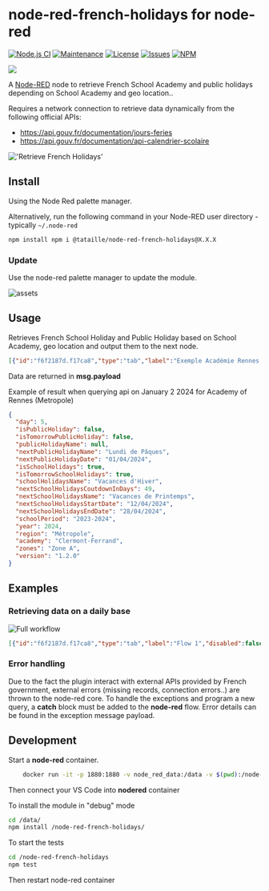 # node-red-french-holidays for node-red

[![Node.js CI](https://github.com/tataille/node-red-french-holidays/actions/workflows/node.js.yml/badge.svg)](https://github.com/tataille/node-red-french-holidays/actions/workflows/node.js.yml)
[![Maintenance](https://img.shields.io/badge/Maintained%3F-yes-green.svg)](https://github.com/tataille/node-red-french-holidays/graphs/commit-activity)
[![License](https://img.shields.io/badge/License-Apache%202.0-blue.svg)](https://opensource.org/licenses/Apache-2.0)
[![Issues](https://img.shields.io/github/issues/tataille/node-red-french-holidays.svg?style=flat-square)](https://github.com/tataille/node-red-french-holidays/issues)
[![NPM](https://img.shields.io/npm/dm/@tataille/node-red-french-holidays)](https://www.npmjs.com/package/@tataille/node-red-french-holidays)

<a href="https://www.buymeacoffee.com/jeanmarctaz"><img src="https://img.buymeacoffee.com/button-api/?text=Buy me a beer&emoji=🍺&slug=jeanmarctaz&button_colour=40DCA5&font_colour=ffffff&font_family=Cookie&outline_colour=000000&coffee_colour=FFDD00" /></a>

A <a href="http://nodered.org" target="_new">Node-RED</a> node to retrieve French School Academy and public holidays depending on School Academy and geo location..

Requires a network connection to retrieve data dynamically from the following official APIs:

* <https://api.gouv.fr/documentation/jours-feries>
* <https://api.gouv.fr/documentation/api-calendrier-scolaire>

!['Retrieve French Holidays'](https://github.com/tataille/node-red-french-holidays/blob/main/assets/example.gif)

## Install

Using the Node Red palette manager.

Alternatively, run the following command in your Node-RED user directory - typically `~/.node-red`


```bash
npm install npm i @tataille/node-red-french-holidays@X.X.X
```

### Update

Use the node-red palette manager to update the module. 

![assets](https://github.com/tataille/node-red-french-holidays/blob/main/assets/node-update.gif)

## Usage

Retrieves French School Holiday and Public Holiday based on School Academy, geo location and output them to the next node.

```json
[{"id":"f6f2187d.f17ca8","type":"tab","label":"Exemple Académie Rennes & Fériés Métropole","disabled":false,"info":""},{"id":"69a824ffaab0680b","type":"french-holidays","z":"f6f2187d.f17ca8","name":"Vacances","academy":"Rennes","geo":"Métropole","x":340,"y":240,"wires":[["821c23230cbef1e6"]]},{"id":"821c23230cbef1e6","type":"debug","z":"f6f2187d.f17ca8","name":"","active":true,"tosidebar":true,"console":false,"tostatus":false,"complete":"payload","targetType":"msg","statusVal":"","statusType":"auto","x":550,"y":240,"wires":[]},{"id":"d2702ce52d9c5d50","type":"inject","z":"f6f2187d.f17ca8","name":"","props":[{"p":"payload"}],"repeat":"","crontab":"","once":false,"onceDelay":0.1,"topic":"","payload":"test","payloadType":"str","x":130,"y":240,"wires":[["69a824ffaab0680b"]]}]
```

Data are returned in __msg.payload__

Example of result when querying api on January 2 2024 for Academy of Rennes (Metropole)

```json
{
  "day": 5,
  "isPublicHoliday": false,
  "isTomorrowPublicHoliday": false,
  "publicHolidayName": null,
  "nextPublicHolidayName": "Lundi de Pâques",
  "nextPublicHolidayDate": "01/04/2024",
  "isSchoolHolidays": true,
  "isTomorrowSchoolHolidays": true,
  "schoolHolidaysName": "Vacances d'Hiver",
  "nextSchoolHolidaysCoutdownInDays": 49,
  "nextSchoolHolidaysName": "Vacances de Printemps",
  "nextSchoolHolidaysStartDate": "12/04/2024",
  "nextSchoolHolidaysEndDate": "28/04/2024",
  "schoolPeriod": "2023-2024",
  "year": 2024,
  "region": "Métropole",
  "academy": "Clermont-Ferrand",
  "zones": "Zone A",
  "version": "1.2.0"
}
```

## Examples

### Retrieving data on a daily base

![Full workflow](https://github.com/tataille/node-red-french-holidays/blob/main/assets/catch-example.png)

```json
[{"id":"f6f2187d.f17ca8","type":"tab","label":"Flow 1","disabled":false,"info":""},{"id":"ee7966d41a4eb93a","type":"inject","z":"f6f2187d.f17ca8","name":"","props":[{"p":"payload"},{"p":"topic","vt":"str"}],"repeat":"","crontab":"05 00 * * *","once":false,"onceDelay":0.1,"topic":"","payload":"","payloadType":"date","x":210,"y":120,"wires":[[]]},{"id":"e4912846.3a1ca8","type":"inject","z":"f6f2187d.f17ca8","name":"","props":[{"p":"payload"},{"p":"topic","vt":"str"}],"repeat":"","crontab":"","once":true,"onceDelay":"1","topic":"","payload":"","payloadType":"date","x":190,"y":200,"wires":[["5aa20fda11a48ef0"]]},{"id":"d2fe809f.3c90d","type":"switch","z":"f6f2187d.f17ca8","name":"","property":"day-info.isSchoolHoliday","propertyType":"global","rules":[{"t":"true"},{"t":"else"}],"checkall":"true","repair":false,"outputs":2,"x":190,"y":460,"wires":[["c73a89b5.6630f8"],["45f8baa2ab85b321"]]},{"id":"26326493.2e010c","type":"inject","z":"f6f2187d.f17ca8","name":"Test","props":[],"repeat":"","crontab":"","once":false,"onceDelay":0.1,"topic":"","x":170,"y":400,"wires":[["d2fe809f.3c90d"]]},{"id":"c73a89b5.6630f8","type":"debug","z":"f6f2187d.f17ca8","name":"is School Holiday","active":true,"tosidebar":true,"console":false,"tostatus":false,"complete":"payload","targetType":"msg","statusVal":"","statusType":"auto","x":470,"y":440,"wires":[]},{"id":"e245c8da.585928","type":"debug","z":"f6f2187d.f17ca8","name":"is not a Weekend and not a Holiday","active":true,"tosidebar":true,"console":false,"tostatus":false,"complete":"payload","x":520,"y":620,"wires":[]},{"id":"e427d079.51212","type":"comment","z":"f6f2187d.f17ca8","name":"Example for usage in switch node","info":"","x":220,"y":320,"wires":[]},{"id":"16d53221440bd2e4","type":"comment","z":"f6f2187d.f17ca8","name":"every day at midnight","info":"","x":160,"y":80,"wires":[]},{"id":"c5739eb5333cc2d1","type":"comment","z":"f6f2187d.f17ca8","name":"once on Node-Red start","info":"","x":470,"y":60,"wires":[]},{"id":"f02f34e5c19dc9ad","type":"change","z":"f6f2187d.f17ca8","name":"Store Holidays in context ","rules":[{"t":"set","p":"day-info","pt":"global","to":"payload","tot":"msg"}],"action":"","property":"","from":"","to":"","reg":false,"x":730,"y":200,"wires":[[]]},{"id":"45f8baa2ab85b321","type":"switch","z":"f6f2187d.f17ca8","name":"","property":"day-info.isPublicHoliday","propertyType":"global","rules":[{"t":"true"},{"t":"else"}],"checkall":"true","repair":false,"outputs":2,"x":190,"y":520,"wires":[["85d147a3f1f5220f"],["c54de3c014daa901"]]},{"id":"85d147a3f1f5220f","type":"debug","z":"f6f2187d.f17ca8","name":"is Public Holiday","active":true,"tosidebar":true,"console":false,"tostatus":false,"complete":"payload","targetType":"msg","statusVal":"","statusType":"auto","x":470,"y":500,"wires":[]},{"id":"c54de3c014daa901","type":"switch","z":"f6f2187d.f17ca8","name":"","property":"day-info.day","propertyType":"global","rules":[{"t":"eq","v":"0","vt":"str"},{"t":"eq","v":"6","vt":"str"},{"t":"else"}],"checkall":"true","repair":false,"outputs":3,"x":190,"y":580,"wires":[["54181726d58eb31b"],["54181726d58eb31b"],["e245c8da.585928"]]},{"id":"54181726d58eb31b","type":"debug","z":"f6f2187d.f17ca8","name":"Week-end","active":true,"tosidebar":true,"console":false,"tostatus":false,"complete":"payload","targetType":"msg","statusVal":"","statusType":"auto","x":450,"y":560,"wires":[]},{"id":"5aa20fda11a48ef0","type":"french-holidays","z":"f6f2187d.f17ca8","name":"","academy":"Versailles","geo":"Métropole","x":460,"y":200,"wires":[["f02f34e5c19dc9ad"]]},{"id":"6dbfab22c2469252","type":"catch","z":"f6f2187d.f17ca8","name":"","scope":null,"uncaught":false,"x":160,"y":260,"wires":[["1bcba6dbae45639b"]]},{"id":"1bcba6dbae45639b","type":"debug","z":"f6f2187d.f17ca8","name":"Process Error...","active":true,"tosidebar":true,"console":false,"tostatus":false,"complete":"true","targetType":"full","statusVal":"","statusType":"auto","x":500,"y":260,"wires":[]}]
```

### Error handling

Due to the fact the plugin interact with external APIs provided by French government, external errors (missing records, connection errors..) are thrown to the node-red core. To handle the exceptions and program a new query, a __catch__ block must be added to the __node-red__ flow. Error details can be found in the exception message payload.

## Development

Start a __node-red__ container.

```bash
    docker run -it -p 1880:1880 -v node_red_data:/data -v $(pwd):/node-red-french-holidays --name nodered nodered/node-red
```

Then connect your VS Code into __nodered__ container

To install the module in "debug" mode

```bash
cd /data/
npm install /node-red-french-holidays/
```

To start the tests

```bash
cd /node-red-french-holidays
npm test
```

Then restart node-red container
